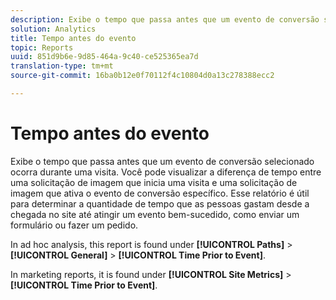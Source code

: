 ```yaml
---
description: Exibe o tempo que passa antes que um evento de conversão selecionado ocorra durante uma visita. Você pode visualizar a diferença de tempo entre uma solicitação de imagem que inicia uma visita e uma solicitação de imagem que ativa o evento de conversão específico. Esse relatório é útil para determinar a quantidade de tempo que as pessoas gastam desde a chegada no site até atingir um evento bem-sucedido, como enviar um formulário ou fazer um pedido.
solution: Analytics
title: Tempo antes do evento
topic: Reports
uuid: 851d9b6e-9d85-464a-9c40-ce525365ea7d
translation-type: tm+mt
source-git-commit: 16ba0b12e0f70112f4c10804d0a13c278388ecc2

---
```



# Tempo antes do evento

Exibe o tempo que passa antes que um evento de conversão selecionado ocorra durante uma visita. Você pode visualizar a diferença de tempo entre uma solicitação de imagem que inicia uma visita e uma solicitação de imagem que ativa o evento de conversão específico. Esse relatório é útil para determinar a quantidade de tempo que as pessoas gastam desde a chegada no site até atingir um evento bem-sucedido, como enviar um formulário ou fazer um pedido.

In ad hoc analysis, this report is found under **[!UICONTROL Paths]** &gt; **[!UICONTROL General]** &gt; **[!UICONTROL Time Prior to Event]**.

In marketing reports, it is found under **[!UICONTROL Site Metrics]** &gt; **[!UICONTROL Time Prior to Event]**.
